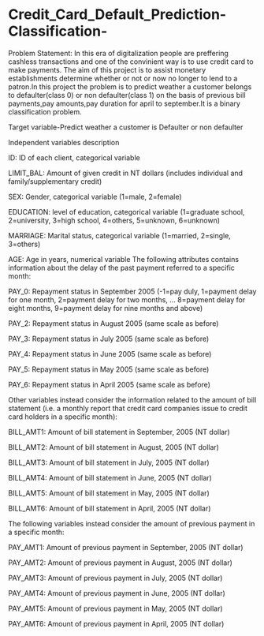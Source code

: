 # Credit_Card_Default_Prediction-Classification-
Problem Statement:
In this era of digitalization people are preffering cashless transactions and one of the convinient way is to use credit card to make payments. The aim of this project is to assist monetary establishments determine whether or not or now no longer to lend to a patron.In this project the problem is to predict weather a customer belongs to defaulter(class 0) or non defaulter(class 1) on the basis of previous bill payments,pay amounts,pay duration for april to september.It is a binary classification problem.

Target variable-Predict weather a customer is Defaulter or non defaulter

Independent variables description

ID: ID of each client, categorical variable

LIMIT_BAL: Amount of given credit in NT dollars (includes individual and family/supplementary credit)

SEX: Gender, categorical variable (1=male, 2=female)

EDUCATION: level of education, categorical variable (1=graduate school, 2=university, 3=high school, 4=others, 5=unknown, 6=unknown)

MARRIAGE: Marital status, categorical variable (1=married, 2=single, 3=others)

AGE: Age in years, numerical variable The following attributes contains information about the delay of the past payment referred to a specific month:

PAY_0: Repayment status in September 2005 (-1=pay duly, 1=payment delay for one month, 2=payment delay for two months, … 8=payment delay for eight months, 9=payment delay for nine months and above)

PAY_2: Repayment status in August 2005 (same scale as before)

PAY_3: Repayment status in July 2005 (same scale as before)

PAY_4: Repayment status in June 2005 (same scale as before)

PAY_5: Repayment status in May 2005 (same scale as before)

PAY_6: Repayment status in April 2005 (same scale as before)

Other variables instead consider the information related to the amount of bill statement (i.e. a monthly report that credit card companies issue to credit card holders in a specific month):

BILL_AMT1: Amount of bill statement in September, 2005 (NT dollar)

BILL_AMT2: Amount of bill statement in August, 2005 (NT dollar)

BILL_AMT3: Amount of bill statement in July, 2005 (NT dollar)

BILL_AMT4: Amount of bill statement in June, 2005 (NT dollar)

BILL_AMT5: Amount of bill statement in May, 2005 (NT dollar)

BILL_AMT6: Amount of bill statement in April, 2005 (NT dollar)

The following variables instead consider the amount of previous payment in a specific month:

PAY_AMT1: Amount of previous payment in September, 2005 (NT dollar)

PAY_AMT2: Amount of previous payment in August, 2005 (NT dollar)

PAY_AMT3: Amount of previous payment in July, 2005 (NT dollar)

PAY_AMT4: Amount of previous payment in June, 2005 (NT dollar)

PAY_AMT5: Amount of previous payment in May, 2005 (NT dollar)

PAY_AMT6: Amount of previous payment in April, 2005 (NT dollar)
